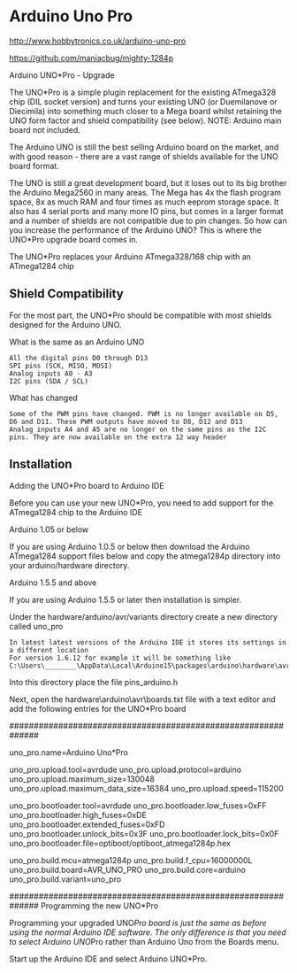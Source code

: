 Arduino Uno Pro
===============

http://www.hobbytronics.co.uk/arduino-uno-pro

https://github.com/maniacbug/mighty-1284p

Arduino UNO*Pro - Upgrade

The UNO*Pro is a simple plugin replacement for the existing ATmega328 chip (DIL socket version) and turns your existing UNO (or Duemilanove or Diecimila) into something much closer to a Mega board whilst retaining the UNO form factor and shield compatibility (see below). NOTE: Arduino main board not included.

The Arduino UNO is still the best selling Arduino board on the market, and with good reason - there are a vast range of shields available for the UNO board format.

The UNO is still a great development board, but it loses out to its big brother the Arduino Mega2560 in many areas. The Mega has 4x the flash program space, 8x as much RAM and four times as much eeprom storage space. It also has 4 serial ports and many more IO pins, but comes in a larger format and a number of shields are not compatible due to pin changes. So how can you increase the performance of the Arduino UNO? This is where the UNO*Pro upgrade board comes in.

The UNO*Pro replaces your Arduino ATmega328/168 chip with an ATmega1284 chip

Shield Compatibility
--------------------

For the most part, the UNO*Pro should be compatible with most shields designed for the Arduino UNO.

What is the same as an Arduino UNO

    All the digital pins D0 through D13
    SPI pins (SCK, MISO, MOSI)
    Analog inputs A0 - A3
    I2C pins (SDA / SCL)

What has changed

    Some of the PWM pins have changed. PWM is no longer available on D5, D6 and D11. These PWM outputs have moved to D8, D12 and D13
    Analog inputs A4 and A5 are no longer on the same pins as the I2C pins. They are now available on the extra 12 way header

Installation
------------

Adding the UNO*Pro board to Arduino IDE

Before you can use your new UNO*Pro, you need to add support for the ATmega1284 chip to the Arduino IDE

Arduino 1.05 or below

If you are using Arduino 1.0.5 or below then download the Arduino ATmega1284 support files below and copy the atmega1284p directory into your arduino/hardware directory.

Arduino 1.5.5 and above

If you are using Arduino 1.5.5 or later then installation is simpler.

Under the hardware/arduino/avr/variants directory create a new directory called uno_pro

    In latest latest versions of the Arduino IDE it stores its settings in a different location
    For version 1.6.12 for example it will be something like
    C:\Users\________\AppData\Local\Arduino15\packages\arduino\hardware\avr\1.6.12\

Into this directory place the file pins_arduino.h

Next, open the hardware\arduino\avr\boards.txt file with a text editor and add the following entries for the UNO*Pro board

##############################################################

uno_pro.name=Arduino Uno*Pro

uno_pro.upload.tool=avrdude
uno_pro.upload.protocol=arduino
uno_pro.upload.maximum_size=130048
uno_pro.upload.maximum_data_size=16384
uno_pro.upload.speed=115200

uno_pro.bootloader.tool=avrdude
uno_pro.bootloader.low_fuses=0xFF
uno_pro.bootloader.high_fuses=0xDE
uno_pro.bootloader.extended_fuses=0xFD
uno_pro.bootloader.unlock_bits=0x3F
uno_pro.bootloader.lock_bits=0x0F
uno_pro.bootloader.file=optiboot/optiboot_atmega1284p.hex

uno_pro.build.mcu=atmega1284p
uno_pro.build.f_cpu=16000000L
uno_pro.build.board=AVR_UNO_PRO
uno_pro.build.core=arduino
uno_pro.build.variant=uno_pro

##############################################################
Programming the new UNO*Pro

Programming your upgraded UNO*Pro board is just the same as before using the normal Arduino IDE software. The only difference is that you need to select Arduino UNO*Pro rather than Arduino Uno from the Boards menu.

Start up the Arduino IDE and select Arduino UNO*Pro.